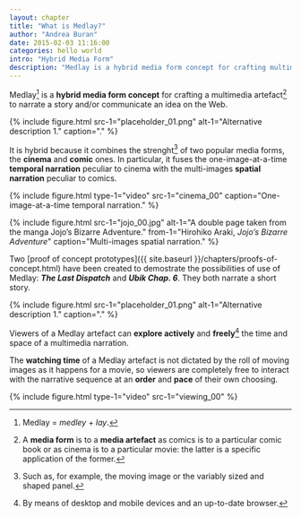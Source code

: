 ```yaml
---
layout: chapter
title: "What is Medlay?"
author: "Andrea Buran"
date: 2015-02-03 11:16:00
categories: hello world
intro: "Hybrid Media Form"
description: "Medlay is a hybrid media form concept for crafting multimedia artefacts to narrate a story and/or communicate an idea on the Web."
---
```


Medlay[^origin] is a **hybrid media form concept** for crafting a multimedia artefact[^form-artefact] to narrate a story and/or communicate an idea on the Web.

{% include figure.html src-1="placeholder_01.png" alt-1="Alternative description 1." caption="." %}

It is hybrid because it combines the strenght[^strength] of two popular media forms, the **cinema** and **comic** ones. In particular, it fuses the one-image-at-a-time **temporal narration** peculiar to cinema with the multi-images **spatial narration** peculiar to comics.

{% include figure.html type-1="video" src-1="cinema_00" caption="One-image-at-a-time temporal narration." %}

{% include figure.html src-1="jojo_00.jpg" alt-1="A double page taken from the manga Jojo’s Bizarre Adventure." from-1="Hirohiko Araki, *Jojo’s Bizarre Adventure*" caption="Multi-images spatial narration." %}

Two [proof of concept prototypes]({{ site.baseurl }}/chapters/proofs-of-concept.html) have been created to demostrate the possibilities of use of Medlay: ***The Last Dispatch*** and ***Ubik Chap. 6***. They both narrate a short story.

{% include figure.html src-1="placeholder_01.png" alt-1="Alternative description 1." caption="." %}

Viewers of a Medlay artefact can **explore actively** and **freely**[^exploration] the time and space of a multimedia narration. 

The **watching time** of a Medlay artefact is not dictated by the roll of moving images as it happens for a movie, so viewers are completely free to interact with the narrative sequence at an **order** and **pace** of their own choosing.

{% include figure.html type-1="video" src-1="viewing_00" %}




[^origin]: Medlay = *medley* + *lay*.

[^form-artefact]: A **media form** is to a **media artefact** as comics is to a particular comic book or as cinema is to a particular movie: the latter is a specific application of the former.

[^strength]: Such as, for example, the moving image or the variably sized and shaped panel.

[^exploration]: By means of desktop and mobile devices and an up-to-date browser.